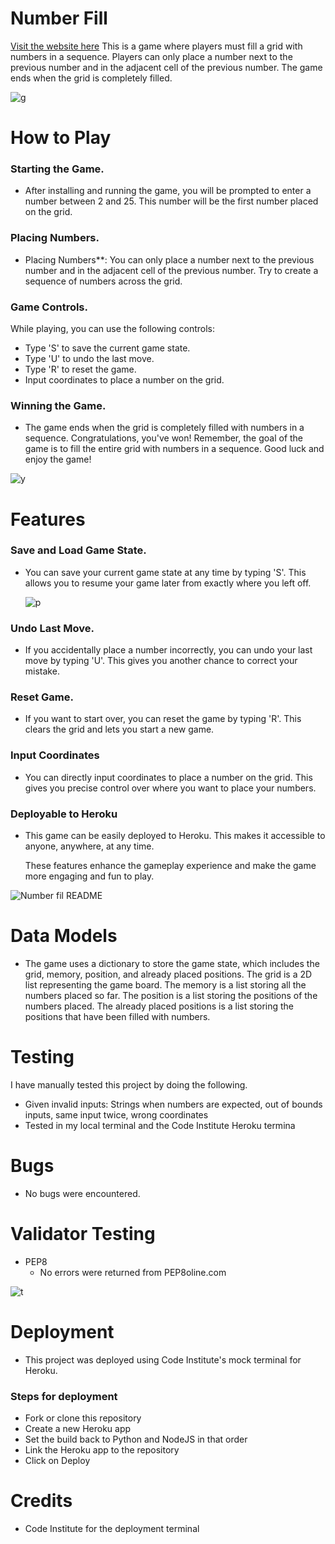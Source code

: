 # Number Fill 
[Visit the website here](https://numberfill-a461588b1f61.herokuapp.com/)
This is a game where players must fill a grid with numbers in a sequence. Players can only place a number next to the  previous number and in the adjacent cell of the  previous number. The game ends when the grid is completely filled.

![g](https://github.com/IsaLubs/Number-Fill/assets/147058041/08c009a9-c5eb-4598-a75b-342991283929)



# How to Play

### Starting the Game.
- After installing and running the game, you will be prompted to enter a number between 2 and 25. This number will be the first number placed on the grid.
### Placing Numbers.
- Placing Numbers**: You can only place a number next to the previous number and in the adjacent cell of the previous number. Try to create a sequence of numbers across the grid.
### Game Controls.
While playing, you can use the following controls:
 - Type 'S' to save the current game state.
 - Type 'U' to undo the last move.
 - Type 'R' to reset the game.
 - Input coordinates to place a number on the grid.
### Winning the Game.
- The game ends when the grid is completely filled with numbers in a sequence. Congratulations, you've won!
Remember, the goal of the game is to fill the entire grid with numbers in a sequence. Good luck and enjoy the game!

![y](https://github.com/IsaLubs/Number-Fill/assets/147058041/ce3942d6-917f-4f87-b1d8-c8f2a248bcb3)

# Features
### Save and Load Game State.
- You can save your current game state at any time by typing 'S'. This allows you to resume your game later from exactly where you left off.
 
  ![p](https://github.com/IsaLubs/Number-Fill/assets/147058041/f01530f6-49d6-41a7-98f6-bd680846272d)

### Undo Last Move.
- If you accidentally place a number incorrectly, you can undo your last move by typing 'U'. This gives you another chance to correct your mistake.
### Reset Game.
- If you want to start over, you can reset the game by typing 'R'. This clears the grid and lets you start a new game.
### Input Coordinates
- You can directly input coordinates to place a number on the grid. This gives you precise control over where you want to place your numbers.
### Deployable to Heroku
- This game can be easily deployed to Heroku. This makes it accessible to anyone, anywhere, at any time.

   These features enhance the gameplay experience and make the game more engaging and fun to play.

![Number fil README](https://github.com/IsaLubs/Number-Fill/assets/147058041/87be1a0d-d706-4421-95a7-0e2d1dfaed4f)


# Data Models
- The game uses a dictionary to store the game state, which includes the grid, memory, position, and already placed positions. The grid is a 2D list representing the game board. The memory is a list storing all the numbers placed so far. The position is a list storing the positions of the numbers placed. The already placed positions is a list storing the positions that have been filled with numbers.

# Testing
I have manually tested this project by doing the following.
- Given invalid inputs: Strings when numbers are expected, out of bounds inputs, same input twice, wrong coordinates
- Tested in my local terminal and the Code Institute Heroku termina

# Bugs
- No bugs were encountered.

# Validator Testing 
- PEP8
   * No errors were returned from PEP8oline.com

![t](https://github.com/IsaLubs/Number-Fill/assets/147058041/d4c0eaeb-ded3-4a13-ad22-f82fb97a9e97)
# Deployment
- This project was deployed using Code Institute's mock terminal for Heroku.
### Steps for deployment
   * Fork or clone this repository
   *  Create a new Heroku app
   * Set the build back to Python and NodeJS in that order
   * Link the Heroku app to the repository
   * Click on Deploy

# Credits
- Code Institute for the deployment terminal
